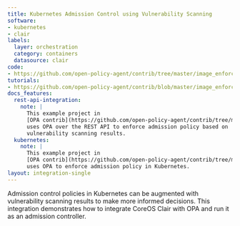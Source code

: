 ```yaml
---
title: Kubernetes Admission Control using Vulnerability Scanning
software:
- kubernetes
- clair
labels:
  layer: orchestration
  category: containers
  datasource: clair
code:
- https://github.com/open-policy-agent/contrib/tree/master/image_enforcer
tutorials:
- https://github.com/open-policy-agent/contrib/blob/master/image_enforcer/README.md
docs_features:
  rest-api-integration:
    note: |
      This example project in
      [OPA contrib](https://github.com/open-policy-agent/contrib/tree/main/image_enforcer)
      uses OPA over the REST API to enforce admission policy based on
      vulnerability scanning results.
  kubernetes:
    note: |
      This example project in
      [OPA contrib](https://github.com/open-policy-agent/contrib/tree/main/image_enforcer)
      uses OPA to enforce admission policy in Kubernetes.
layout: integration-single
---
```

Admission control policies in Kubernetes can be augmented with
vulnerability scanning results to make more informed decisions.
This integration demonstrates how to integrate CoreOS Clair with OPA and
run it as an admission controller.

